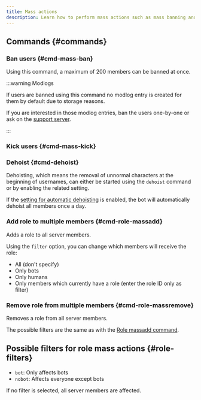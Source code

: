 ```yaml
---
title: Mass actions
description: Learn how to perform mass actions such as mass banning and kicking, as well as adding and removing roles from multiple users.
---
```


## Commands {#commands}

### Ban users {#cmd-mass-ban}

<Command name="mass ban" slash="reason:Reason users:List of users, separated by &quot; &quot;, &quot;,&quot; or &quot;;&quot;" message="<Reason> <List of users, separated by &quot; &quot;, &quot;,&quot; or &quot;;&quot;>"></Command>

Using this command, a maximum of 200 members can be banned at once.

:::warning Modlogs

If users are banned using this command no modlog entry is created for them by default due to storage reasons.

If you are interested in those modlog entries, ban the users one-by-one or ask on the [support server](https://tomatenkuchen.com/discord).

:::

### Kick users {#cmd-mass-kick}

<Command name="mass kick" slash="reason:Reason users:List of users, separated by &quot; &quot;, &quot;,&quot; or &quot;;&quot;" message="<Reason> <List of users, separated by &quot; &quot;, &quot;,&quot; or &quot;;&quot;>"></Command>

### Dehoist {#cmd-dehoist}

Dehoisting, which means the removal of unnormal characters at the beginning of usernames, can either be started using the `dehoist` command or by enabling the related setting.

If the [setting for automatic dehoisting](./settings#auto-dehoist) is enabled, the bot will automatically dehoist all members once a day.

### Add role to multiple members {#cmd-role-massadd}

<Command name="role massadd" slash="role:Role [filter:Filter]" message="<Role> [<Filter>]"></Command>

Adds a role to all server members.

Using the `filter` option, you can change which members will receive the role:
- All (don't specify)
- Only bots
- Only humans
- Only members which currently have a role (enter the role ID only as filter)

### Remove role from multiple members {#cmd-role-massremove}

<Command name="role massremove" slash="role:Role [filter:Filter]" message="<Role> [<Filter>]"></Command>

Removes a role from all server members.

The possible filters are the same as with the [Role massadd command](#cmd-role-massadd).

## Possible filters for role mass actions {#role-filters}

- `bot`: Only affects bots
- `nobot`: Affects everyone except bots

If no filter is selected, all server members are affected.
